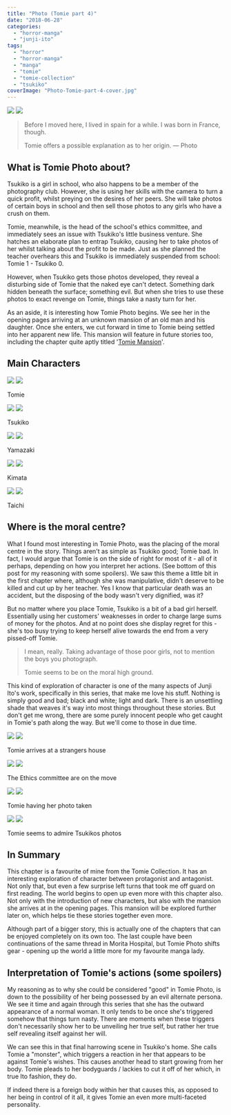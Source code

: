 ```yaml
---
title: "Photo (Tomie part 4)"
date: "2018-06-28"
categories: 
  - "horror-manga"
  - "junji-ito"
tags: 
  - "horror"
  - "horror-manga"
  - "manga"
  - "tomie"
  - "tomie-collection"
  - "tsukiko"
coverImage: "Photo-Tomie-part-4-cover.jpg"
---
```


[![](images/Photo-Tomie-part-4-cover.jpg)](images/Photo-Tomie-part-4-cover.jpg)
[![](images/Photo-Tomie-part-4-cover.jpg)](images/Photo-Tomie-part-4-cover.jpg)

> Before I moved here, I lived in spain for a while. I was born in France, though.
> 
> Tomie offers a possible explanation as to her origin. — Photo

## What is Tomie Photo about?

Tsukiko is a girl in school, who also happens to be a member of the photography club. However, she is using her skills with the camera to turn a quick profit, whilst preying on the desires of her peers. She will take photos of certain boys in school and then sell those photos to any girls who have a crush on them.

Tomie, meanwhile, is the head of the school's ethics committee, and immediately sees an issue with Tsukiko's little business venture. She hatches an elaborate plan to entrap Tsukiko, causing her to take photos of her whilst talking about the profit to be made. Just as she planned the teacher overhears this and Tsukiko is immediately suspended from school: Tomie 1 - Tsukiko 0.

However, when Tsukiko gets those photos developed, they reveal a disturbing side of Tomie that the naked eye can't detect. Something dark hidden beneath the surface; something evil. But when she tries to use these photos to exact revenge on Tomie, things take a nasty turn for her.

As an aside, it is interesting how Tomie Photo begins. We see her in the opening pages arriving at an unknown mansion of an old man and his daughter. Once she enters, we cut forward in time to Tomie being settled into her apparent new life. This mansion will feature in future stories too, including the chapter quite aptly titled '[Tomie Mansion](https://junjiitomanga.com/mansion-tomie-part-6-by-junji-ito/)'.

## Main Characters

[![](images/Tomie-3.jpg)](images/Tomie-3.jpg)
[![](images/Tomie-3.jpg)](images/Tomie-3.jpg)

Tomie

[![](images/Tsukiko.jpg)](images/Tsukiko.jpg)
[![](images/Tsukiko.jpg)](images/Tsukiko.jpg)

Tsukiko

[![](images/Yamazaki.jpg)](images/Yamazaki.jpg)
[![](images/Yamazaki.jpg)](images/Yamazaki.jpg)

Yamazaki

[![](images/Kimata.jpg)](images/Kimata.jpg)
[![](images/Kimata.jpg)](images/Kimata.jpg)

Kimata

[![](images/Taichi.jpg)](images/Taichi.jpg)
[![](images/Taichi.jpg)](images/Taichi.jpg)

Taichi

## Where is the moral centre?

What I found most interesting in Tomie Photo, was the placing of the moral centre in the story. Things aren't as simple as Tsukiko good; Tomie bad. In fact, I would argue that Tomie is on the side of right for most of it - all of it perhaps, depending on how you interpret her actions. (See bottom of this post for my reasoning with some spoilers). We saw this theme a little bit in the first chapter where, although she was manipulative, didn't deserve to be killed and cut up by her teacher. Yes I know that particular death was an accident, but the disposing of the body wasn't very dignified, was it?

But no matter where you place Tomie, Tsukiko is a bit of a bad girl herself. Essentially using her customers' weaknesses in order to charge large sums of money for the photos. And at no point does she display regret for this - she's too busy trying to keep herself alive towards the end from a very pissed-off Tomie.

> I mean, really. Taking advantage of those poor girls, not to mention the boys you photograph.
> 
> Tomie seems to be on the moral high ground.

This kind of exploration of character is one of the many aspects of Junji Ito's work, specifically in this series, that make me love his stuff. Nothing is simply good and bad; black and white; light and dark. There is an unsettling shade that weaves it's way into most things throughout these stories. But don't get me wrong, there are some purely innocent people who get caught in Tomie's path along the way. But we'll come to those in due time.

[![](images/Tomie-arrives-at-a-strangers-house.jpg)](images/Tomie-arrives-at-a-strangers-house.jpg)
[![](images/Tomie-arrives-at-a-strangers-house.jpg)](images/Tomie-arrives-at-a-strangers-house.jpg)

Tomie arrives at a strangers house

[![](images/The-Ethics-comittee-are-on-the-move.jpg)](images/The-Ethics-comittee-are-on-the-move.jpg)
[![](images/The-Ethics-comittee-are-on-the-move.jpg)](images/The-Ethics-comittee-are-on-the-move.jpg)

The Ethics committee are on the move

[![](images/Tomie-having-her-photo-taken.jpg)](images/Tomie-having-her-photo-taken.jpg)
[![](images/Tomie-having-her-photo-taken.jpg)](images/Tomie-having-her-photo-taken.jpg)

Tomie having her photo taken

[![](images/Tomie-seems-to-admire-Tsukikos-photos.jpg)](images/Tomie-seems-to-admire-Tsukikos-photos.jpg)
[![](images/Tomie-seems-to-admire-Tsukikos-photos.jpg)](images/Tomie-seems-to-admire-Tsukikos-photos.jpg)

Tomie seems to admire Tsukikos photos

## In Summary

This chapter is a favourite of mine from the Tomie Collection. It has an interesting exploration of character between protagonist and antagonist. Not only that, but even a few surprise left turns that took me off guard on first reading. The world begins to open up even more with this chapter also. Not only with the introduction of new characters, but also with the mansion she arrives at in the opening pages. This mansion will be explored further later on, which helps tie these stories together even more.

Although part of a bigger story, this is actually one of the chapters that can be enjoyed completely on its own too. The last couple have been continuations of the same thread in Morita Hospital, but Tomie Photo shifts gear - opening up the world a little more for my favourite manga lady.

## Interpretation of Tomie's actions (some spoilers)

My reasoning as to why she could be considered "good" in Tomie Photo, is down to the possibility of her being possessed by an evil alternate persona. We see it time and again through this series that she has the outward appearance of a normal woman. It only tends to be once she's triggered somehow that things turn nasty. There are moments when these triggers don't necessarily show her to be unveiling her true self, but rather her true self revealing itself against her will.

We can see this in that final harrowing scene in Tsukiko's home. She calls Tomie a "monster", which triggers a reaction in her that appears to be against Tomie's wishes. This causes another head to start growing from her body. Tomie pleads to her bodyguards / lackies to cut it off of her which, in true Ito fashion, they do.

If indeed there is a foreign body within her that causes this, as opposed to her being in control of it all, it gives Tomie an even more multi-faceted personality.
